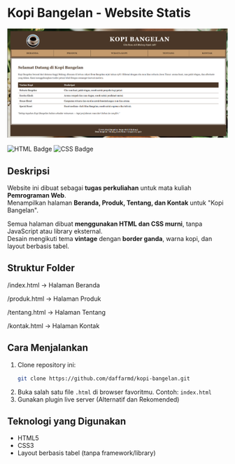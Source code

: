 # Kopi Bangelan - Website Statis

![Preview Website](images/preview.png)

![HTML Badge](https://img.shields.io/badge/HTML5-E34F26?style=flat-square&logo=html5&logoColor=white)
![CSS Badge](https://img.shields.io/badge/CSS3-1572B6?style=flat-square&logo=css3&logoColor=white)

## Deskripsi
Website ini dibuat sebagai **tugas perkuliahan** untuk mata kuliah **Pemrograman Web**.  
Menampilkan halaman **Beranda, Produk, Tentang, dan Kontak** untuk "Kopi Bangelan".

Semua halaman dibuat **menggunakan HTML dan CSS murni**, tanpa JavaScript atau library eksternal.  
Desain mengikuti tema **vintage** dengan **border ganda**, warna kopi, dan layout berbasis tabel.

## Struktur Folder
/index.html        -> Halaman Beranda

/produk.html       -> Halaman Produk

/tentang.html      -> Halaman Tentang

/kontak.html       -> Halaman Kontak


## Cara Menjalankan
1. Clone repository ini:
   ```bash
   git clone https://github.com/daffarmd/kopi-bangelan.git
2. Buka salah satu file `.html` di browser favoritmu.
   Contoh: `index.html`
3. Gunakan plugin live server (Alternatif dan Rekomended)

## Teknologi yang Digunakan

* HTML5
* CSS3
* Layout berbasis tabel (tanpa framework/library)
